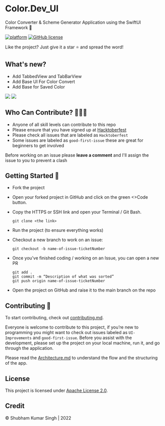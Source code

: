 # Color.Dev_UI
Color Converter &amp; Scheme Generator Application using the SwiftUI Framework 🚀

[![platform](https://img.shields.io/badge/platform-iOS-orange)](https://www.android.com)
[![GitHub license](https://img.shields.io/badge/License-Apache2.0-blue.svg)](LICENSE)


Like the project? Just give it a star ⭐️ and spread the word!

## What's new?
- Add TabbedView and TabBarView
- Add Base UI For Color Convert
- Add Base for Saved Color

<img src = "https://raw.githubusercontent.com/Shubham0812/Color.Dev_UI/main/Color.Dev_UI/Resources/Snaps/Simulator%20Screen%20Shot%20-%20iPhone%2014%20Pro%20Max%20-%202022-10-22%20at%2001.33.53.png">            <img src = "https://raw.githubusercontent.com/Shubham0812/Color.Dev_UI/main/Color.Dev_UI/Resources/Snaps/saved.png">

## Who Can Contribute? 👩🏽‍💻
* Anyone of all skill levels can contribute to this repo
* Please ensure that you have signed up at [Hacktoberfest](https://hacktoberfest.digitalocean.com/)
* Please check all issues that are labeled as `Hacktoberfest` 
* Some issues are labeled as `good-first-issue` these are great for beginners to get involved

Before working on an issue please **leave a comment** and I'll assign the issue to you to prevent a clash


## Getting Started 🙌
* Fork the project
* Open your forked project in GitHub and click on the green <>Code button.
* Copy the HTTPS or SSH link and open your Terminal / Git Bash.

      git clone <the link>

* Run the project (to ensure everything works)
* Checkout a new branch to work on an issue:

      git checkout -b name-of-issue-ticketNumber
* Once you've finished coding / working on an Issue, you can open a new PR  

      git add . 
      git commit -m “Description of what was sorted”
      git push origin name-of-issue-ticketNumber

* Open the project on GitHub and raise it to the main branch on the repo


## Contributing 🤖
To start contributing, check out [contributing.md](https://github.com/Shubham0812/Color.Dev_UI/blob/main/docs/Contributing_Guide.md). 

Everyone is welcome to contribute to this project, if you’re new to programming you might want to check out issues labeled as `UI-Improvements` and `good-first-issue`. Before you assist with the development, please set up the project on your local machine, run it, and go through the application.


Please read the [Architecture.md](https://github.com/Shubham0812/Color.Dev_UI/blob/main/docs/Architecture.md) to understand the flow and the structuring of the app.


## License
This project is licensed under [Apache License 2.0](https://github.com/Shubham0812/HabitTracker_UI/blob/main/LICENSE).


## Credit
© Shubham Kumar Singh | 2022

